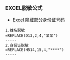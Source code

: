 
### EXCEL脱敏公式
- [Excel 隐藏部分身份证号码](https://jingyan.baidu.com/article/6d704a13f7b81428da51ca10.html)

```
1.姓名脱敏
=REPLACE(D13,2,4,"某某")
-----
2.身份证脱敏
=REPLACE(H514,15,4,"****")
-----
```